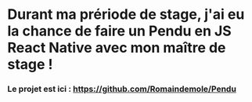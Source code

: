 # Durant ma prériode de stage, j'ai eu la chance de faire un Pendu en JS React Native avec mon maître de stage !

### Le projet est ici : https://github.com/Romaindemole/Pendu
